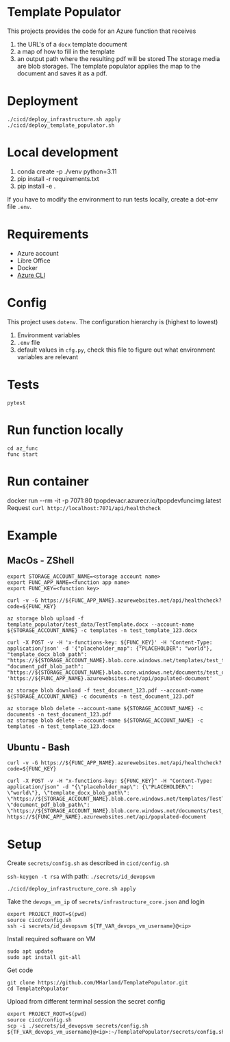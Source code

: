 # Template Populator

This projects provides the code for an Azure function that receives 
1. the URL's of a `docx` template document
2. a map of how to fill in the template
3. an output path where the resulting pdf will be stored
The storage media are blob storages. The template populator applies the map to the document and saves it as a pdf.

# Deployment
```
./cicd/deploy_infrastructure.sh apply
./cicd/deploy_template_populator.sh
```

# Local development
1. conda create -p ./venv python=3.11
2. pip install -r requirements.txt
3. pip install -e .

If you have to modify the environment to run tests locally, create a dot-env file `.env`.

# Requirements
- Azure account
- Libre Office
- Docker
- [Azure CLI](https://learn.microsoft.com/en-us/cli/azure/)

# Config
This project uses `dotenv`. The configuration hierarchy is (highest to lowest)
1. Environment variables
2. `.env` file
3. default values in `cfg.py`, check this file to figure out what environment variables are relevant

# Tests
```
pytest
```

# Run function locally
```
cd az_func
func start
```

# Run container
docker run --rm -it -p 7071:80 tpopdevacr.azurecr.io/tpopdevfuncimg:latest
Request `curl http://localhost:7071/api/healthcheck`

# Example 
## MacOs - ZShell
```
export STORAGE_ACCOUNT_NAME=<storage account name>
export FUNC_APP_NAME=<function app name>
export FUNC_KEY=<function key>

curl -v -G https://${FUNC_APP_NAME}.azurewebsites.net/api/healthcheck?code=${FUNC_KEY}

az storage blob upload -f template_populator/test_data/TestTemplate.docx --account-name ${STORAGE_ACCOUNT_NAME} -c templates -n test_template_123.docx

curl -X POST -v -H 'x-functions-key: ${FUNC_KEY}' -H 'Content-Type: application/json' -d '{"placeholder_map": {"PLACEHOLDER": "world"}, "template_docx_blob_path": "https://${STORAGE_ACCOUNT_NAME}.blob.core.windows.net/templates/test_template_123.docx", "document_pdf_blob_path": "https://${STORAGE_ACCOUNT_NAME}.blob.core.windows.net/documents/test_document_123.pdf"}' 'https://${FUNC_APP_NAME}.azurewebsites.net/api/populated-document'

az storage blob download -f test_document_123.pdf --account-name ${STORAGE_ACCOUNT_NAME} -c documents -n test_document_123.pdf

az storage blob delete --account-name ${STORAGE_ACCOUNT_NAME} -c documents -n test_document_123.pdf
az storage blob delete --account-name ${STORAGE_ACCOUNT_NAME} -c templates -n test_template_123.docx
```

## Ubuntu - Bash
```
curl -v -G https://${FUNC_APP_NAME}.azurewebsites.net/api/healthcheck?code=${FUNC_KEY}

curl -X POST -v -H "x-functions-key: ${FUNC_KEY}" -H "Content-Type: application/json" -d "{\"placeholder_map\": {\"PLACEHOLDER\": \"world\"}, \"template_docx_blob_path\": \"https://${STORAGE_ACCOUNT_NAME}.blob.core.windows.net/templates/TestTemplate.docx\", \"document_pdf_blob_path\": \"https://${STORAGE_ACCOUNT_NAME}.blob.core.windows.net/documents/test_document_123.pdf\"}" https://${FUNC_APP_NAME}.azurewebsites.net/api/populated-document
```

# Setup
Create `secrets/config.sh` as described in `cicd/config.sh`

`ssh-keygen -t rsa` with path: `./secrets/id_devopsvm`

```
./cicd/deploy_infrastructure_core.sh apply
```

Take the `devops_vm_ip` of `secrets/infrastructure_core.json`
and login
```
export PROJECT_ROOT=$(pwd)
source cicd/config.sh
ssh -i secrets/id_devopsvm ${TF_VAR_devops_vm_username}@<ip>
```

Install required software on VM
```
sudo apt update
sudo apt install git-all
```

Get code
```
git clone https://github.com/MHarland/TemplatePopulator.git
cd TemplatePopulator
```

Upload from different terminal session the secret config
```
export PROJECT_ROOT=$(pwd)
source cicd/config.sh
scp -i ./secrets/id_devopsvm secrets/config.sh ${TF_VAR_devops_vm_username}@<ip>:~/TemplatePopulator/secrets/config.sh
```
